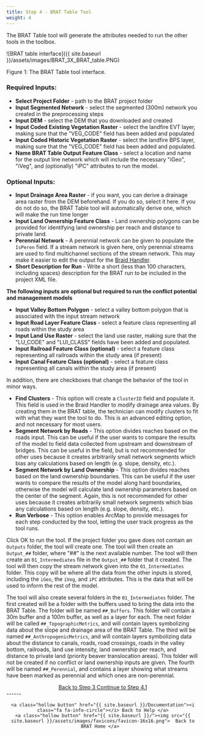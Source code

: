 ```yaml
---
title: Step 4 - BRAT Table Tool
weight: 4
---
```


The BRAT Table tool will generate the attributes needed to run the other tools in the toolbox.

![BRAT table interface]({{ site.baseurl }}/assets/images/BRAT_3X_BRAT_table.PNG)

Figure 1: The BRAT Table tool interface.

### Required Inputs:

- **Select Project Folder** - path to the BRAT project folder
- **Input Segmented Network** - select the segmented (300m) network you created in the preprocessing steps
- **Input DEM** - select the DEM that you downloaded and created
- **Input Coded Existing Vegetation Raster** - select the landfire EVT layer, making sure that the "VEG_CODE" field has been added and populated
- **Input Coded Historic Vegetation Raster** - select the landfire BPS layer, making sure that the "VEG_CODE" field has been added and populated.
- **Name BRAT Table Output Feature Class** - select a location and name for the output line network which will include the necessary "iGeo", "iVeg", and (optionally) "iPC" attributes to run the model.

### Optional Inputs:

- **Input Drainage Area Raster** - if you want, you can derive a drainage area raster from the DEM beforehand.  If you do so, select it here.  If you do not do so, the BRAT Table tool will automatically derive one, which will make the run time longer
- **Input Land Ownership Feature Class** - Land ownership polygons can be provided for identifying land ownership per reach and distance to private land. 
- **Perennial Network** - A perennial network can be given to populate the `IsPeren` field. If a stream network is given here, only perennial streams are used to find multichannel sections of the stream network. This may make it easier to edit the output for the [Braid Handler](/Documentation/Tutorials/4.2-BRATBraidHandler).
- **Short Description for Run** - Write a short (less than 100 characters, including spaces) description for the BRAT run to be included in the project XML file. 

**The following inputs are optional but required to run the conflict potential and management models**

- **Input Valley Bottom Polygon** - select a valley bottom polygon that is associated with the input stream network
- **Input Road Layer Feature Class** - select a feature class representing all roads within the study area
- **Input Land Use Raster** - select the land use raster, making sure that the "LU_CODE" and "LUI_CLASS" fields have been added and populated.
- **Input Railroad Feature Class (optional)** - select a feature class representing all railroads within the study area (if present)
- **Input Canal Feature Class (optional)** - select a feature class representing all canals within the study area (if present)

In addition, there are checkboxes that change the behavior of the tool in minor ways.

- **Find Clusters** - This option will create a `ClusterID` field and populate it. This field is used in the Braid Handler to modify drainage area values. By creating them in the BRAT table, the technician can modify clusters to fit with what they want the tool to do. This is an advanced editing option, and not necessary for most users.
- **Segment Network by Roads** - This option divides reaches based on the roads input. This can be useful if the user wants to compare the results of the model to field data collected from upstream and downstream of bridges. This can be useful in the field, but is not recommended for other uses because it creates arbitrarily small network segments which bias any calculations based on length (e.g. slope, density, etc.).
- **Segment Network by Land Ownership** - This option divides reaches based on the land ownership boundaries. This can be useful if the user wants to compare the results of the model along hard boundaries, otherwise the model will calculate land ownership parameters based on the center of the segment. Again, this is not recommended for other uses because it creates arbitrarily small network segments which bias any calculations based on length (e.g. slope, density, etc.).
- **Run Verbose** - This option enables ArcMap to provide messages for each step conducted by the tool, letting the user track progress as the tool runs. 

Click OK to run the tool. If the project folder you gave does not contain an `Outputs` folder, the tool will create one. The tool will then create an `Output_##` folder, where "##" is the next available number. The tool will then create an `01_Intermediates` file in the `Output_##` folder that it created. The tool will then copy the stream network given into the `01_Intermediates` folder. This copy will be where all the data from the other inputs is stored, including the `iGeo`, the `iVeg`, and `iPC` attributes. This is the data that will be used to inform the rest of the model.

The tool will also create several folders in the `01_Intermediates` folder. The first created will be a folder with the buffers used to bring the data into the BRAT Table. The folder will be named `##_Buffers`. This folder will contain a 30m buffer and a 100m buffer, as well as a layer for each. The next folder will be called `##_TopographicMetrics`, and will contain layers symbolizing data about the slope and drainage area of the BRAT Table. The third will be named `##_AnthropogenicMetrics`, and will contain layers symbolizing data about the distance to canals, roads, road crossings, roads in the valley bottom, railroads, land use intensity, land ownership per reach, and distance to private land (priority beaver translocation areas). This folder will not be created if no conflict or land ownership inputs are given. The fourth will be named `##_Perennial`, and contains a layer showing what streams have been marked as perennial and which ones are non-perennial.

<div align="center">
	<a class="hollow button" href="{{ site.baseurl }}/Documentation/Tutorials/3-BRATProjectBuilder"><i class="fa fa-arrow-circle-left"></i> Back to Step 3 </a>
	<a class="hollow button" href="{{ site.baseurl }}/Documentation/Tutorials/4.1-DrainageAreaCheck"><i class="fa fa-arrow-circle-right"></i> Continue to Step 4.1 </a>
</div>	
------
<div align="center">

	<a class="hollow button" href="{{ site.baseurl }}/Documentation"><i class="fa fa-info-circle"></i> Back to Help </a>
	<a class="hollow button" href="{{ site.baseurl }}/"><img src="{{ site.baseurl }}/assets/images/favicons/favicon-16x16.png">  Back to BRAT Home </a>  
</div>